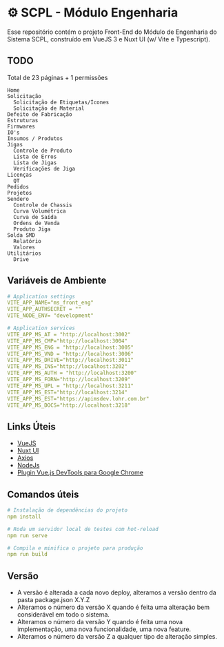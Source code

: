 # ⚙️ SCPL - Módulo Engenharia

Esse repositório contém o projeto Front-End do Módulo de Engenharia do Sistema SCPL, construído em VueJS 3 e Nuxt UI (w/ Vite e Typescript).

## TODO

Total de 23 páginas + 1 permissões

```
Home
Solicitação
  Solicitação de Etiquetas/Ícones
  Solicitação de Material
Defeito de Fabricação
Estruturas
Firmwares
IO's
Insumos / Produtos
Jigas
  Controle de Produto
  Lista de Erros
  Lista de Jigas
  Verificações de Jiga
Licenças
  QT
Pedidos
Projetos
Sendero
  Controle de Chassis
  Curva Volumétrica
  Curva de Saída
  Ordens de Venda
  Produto Jiga
Solda SMD
  Relatório
  Valores
Utilitários
  Drive
```

## Variáveis de Ambiente

```yaml
# Application settings
VITE_APP_NAME="ms_front_eng"
VITE_APP_AUTHSECRET = ""
VITE_NODE_ENV= "development"

# Application services
VITE_APP_MS_AT = "http://localhost:3002"
VITE_APP_MS_CMP="http://localhost:3004"
VITE_APP_MS_ENG = "http://localhost:3005"
VITE_APP_MS_VND = "http://localhost:3006"
VITE_APP_MS_DRIVE="http://localhost:3011"
VITE_APP_MS_INS="http://localhost:3202"
VITE_APP_MS_AUTH = "http://localhost:3200"
VITE_APP_MS_FORN="http://localhost:3209"
VITE_APP_MS_UPL = "http://localhost:3211"
VITE_APP_MS_EST="http://localhost:3214"
VITE_APP_MS_EST="https://apimsdev.lohr.com.br"
VITE_APP_MS_DOCS="http://localhost:3218"
```

## Links Úteis
-  [VueJS](https://vuejs.org/)
- [Nuxt UI](https://ui.nuxt.com/docs/components)
-  [Axios](https://axios-http.com/ptbr/docs/intro)
-  [NodeJs](https://nodejs.org/en/)
-  [Plugin Vue.js DevTools para Google Chrome](https://chrome.google.com/webstore/detail/vuejs-devtools/nhdogjmejiglipccpnnnanhbledajbpd)

## Comandos úteis

```yaml
# Instalação de dependências do projeto
npm install

# Roda um servidor local de testes com hot-reload
npm run serve

# Compila e minifica o projeto para produção
npm run build
```

## Versão
- A versão é alterada a cada novo deploy, alteramos a versão dentro da pasta package.json X.Y.Z
- Alteramos o número da versão X quando é feita uma alteração bem considerável em todo o sistema.
- Alteramos o número da versão Y quando é feita uma nova implementação, uma nova funcionalidade, uma nova feature.
- Alteramos o número da versão Z a qualquer tipo de alteração simples.
